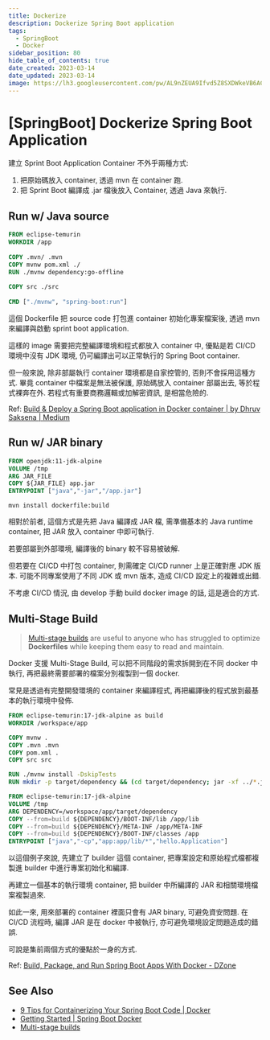 ```yaml
---
title: Dockerize
description: Dockerize Spring Boot application
tags:
  - SpringBoot
  - Docker
sidebar_position: 80
hide_table_of_contents: true
date_created: 2023-03-14
date_updated: 2023-03-14
image: https://lh3.googleusercontent.com/pw/AL9nZEUA9Ifvd5Z8SXDWkeVB6AC4MPGwnXaL6kBXNPoXwOQQ2jOcZ1Jw_0p8TKK8C3ZX0e67_FOY15eDrm7aaXSQJcKtoUzC80SAQEHsaBy6qS2AqNNs5VUFNXBKm439y_1wkvmDl-PnL8ReojnIumNlEvOXBg=w800-no?authuser=0
---
```


[SpringBoot] Dockerize Spring Boot Application
==============================================

建立 Sprint Boot Application Container 不外乎兩種方式:
1. 把原始碼放入 container, 透過 mvn 在 container 跑.
2. 把 Sprint Boot 編譯成 .jar 檔後放入 Container, 透過 Java 來執行.


Run w/ Java source
------------------

```dockerfile
FROM eclipse-temurin
WORKDIR /app
 
COPY .mvn/ .mvn
COPY mvnw pom.xml ./
RUN ./mvnw dependency:go-offline
 
COPY src ./src
 
CMD ["./mvnw", "spring-boot:run"]
```

這個 Dockerfile 把 source code 打包進 container 初始化專案檔案後,
透過 mvn 來編譯與啟動 sprint boot application.

這樣的 image 需要把完整編譯環境和程式都放入 container 中,
優點是若 CI/CD 環境中沒有 JDK 環境, 仍可編譯出可以正常執行的 Spring Boot container.

但一般來說, 除非部屬執行 container 環境都是自家控管的, 否則不會採用這種方式.
畢竟 container 中檔案是無法被保護, 原始碼放入 container 部屬出去, 等於程式裸奔在外.
若程式有重要商務邏輯或加解密資訊, 是相當危險的.

Ref: [Build & Deploy a Spring Boot application in Docker container | by Dhruv Saksena | Medium](https://dhruv-saksena.medium.com/build-deploy-a-spring-boot-application-in-docker-container-49b9b2d3e25e)


Run w/ JAR binary
-----------------

```dockerfile
FROM openjdk:11-jdk-alpine
VOLUME /tmp
ARG JAR_FILE
COPY ${JAR_FILE} app.jar
ENTRYPOINT ["java","-jar","/app.jar"]
```

```shell
mvn install dockerfile:build
```

相對於前者, 這個方式是先把 Java 編譯成 JAR 檔, 
需準備基本的 Java runtime container, 
把 JAR 放入 container 中即可執行. 

若要部屬到外部環境, 編譯後的 binary 較不容易被破解.

但若要在 CI/CD 中打包 container, 則需確定 CI/CD runner 上是正確對應 JDK 版本.
可能不同專案使用了不同 JDK 或 mvn 版本, 造成 CI/CD 設定上的複雜或出錯.

不考慮 CI/CD 情況, 由 develop 手動 build docker image 的話, 這是適合的方式.


Multi-Stage Build
-----------------

> [Multi-stage builds][Multi-stage builds] are useful to anyone who has struggled to optimize 
> __Dockerfiles__ while keeping them easy to read and maintain.

Docker 支援 Multi-Stage Build, 可以把不同階段的需求拆開到在不同 docker 中執行,
再把最終需要部署的檔案分別複製到一個 docker.

常見是透過有完整開發環境的 container 來編譯程式,
再把編譯後的程式放到最基本的執行環境中發佈.

```dockerfile
FROM eclipse-temurin:17-jdk-alpine as build
WORKDIR /workspace/app

COPY mvnw .
COPY .mvn .mvn
COPY pom.xml .
COPY src src

RUN ./mvnw install -DskipTests
RUN mkdir -p target/dependency && (cd target/dependency; jar -xf ../*.jar)

FROM eclipse-temurin:17-jdk-alpine
VOLUME /tmp
ARG DEPENDENCY=/workspace/app/target/dependency
COPY --from=build ${DEPENDENCY}/BOOT-INF/lib /app/lib
COPY --from=build ${DEPENDENCY}/META-INF /app/META-INF
COPY --from=build ${DEPENDENCY}/BOOT-INF/classes /app
ENTRYPOINT ["java","-cp","app:app/lib/*","hello.Application"]
```

以這個例子來說, 先建立了 builder 這個 container, 
把專案設定和原始程式檔都複製進 builder 中進行專案初始化和編譯.

再建立一個基本的執行環境 container, 
把 builder 中所編譯的 JAR 和相關環境檔案複製過來.

如此一來, 用來部署的 container 裡面只會有 JAR binary, 可避免資安問題.
在 CI/CD 流程時, 編譯 JAR 是在 docker 中被執行, 亦可避免環境設定問題造成的錯誤.

可說是集前兩個方式的優點於一身的方式.

Ref: [Build, Package, and Run Spring Boot Apps With Docker - DZone](https://dzone.com/articles/build-package-and-run-spring-boot-apps-with-docker)


See Also
--------

- [9 Tips for Containerizing Your Spring Boot Code | Docker](https://www.docker.com/blog/9-tips-for-containerizing-your-spring-boot-code/)
- [Getting Started | Spring Boot Docker](https://spring.io/guides/topicals/spring-boot-docker/)
- [Multi-stage builds][Multi-stage builds]



[Multi-stage builds]: https://docs.docker.com/build/building/multi-stage/

